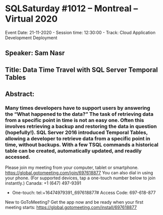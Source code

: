 # SQLSaturday #1012 – Montreal – Virtual 2020
Event Date: 21-11-2020 - Session time: 12:30:00 - Track: Cloud Application Development  Deployment
## Speaker: Sam Nasr
## Title: Data Time Travel with SQL Server Temporal Tables
## Abstract:
### Many times developers have to support users by answering the “What happened to the data?”  The task of retrieving data from a specific point in time is not an easy one.  Often this involves retrieving a backup and restoring the data in question (hopefully!).  SQL Server 2016 introduced Temporal Tables, allowing a developer to retrieve data from a specific point in time, without backups.  With a few TSQL commands a historical table can be created, automatically updated, and readily accessed.

Please join my meeting from your computer, tablet or smartphone. 
https://global.gotomeeting.com/join/697618877 
You can also dial in using your phone. 
(For supported devices, tap a one-touch number below to join instantly.) 
Canada: +1 (647) 497-9391 
- One-touch: tel:+16474979391,,697618877# 
Access Code: 697-618-877 

New to GoToMeeting? Get the app now and be ready when your first meeting starts: https://global.gotomeeting.com/install/697618877
